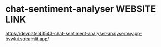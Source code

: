 # chat-sentiment-analyser WEBSITE LINK

https://devpatel43543-chat-sentiment-analyser-analysermyapp-bvwlui.streamlit.app/
